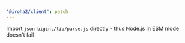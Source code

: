 ```yaml
---
'@iroha2/client': patch
---
```


Import `json-bigint/lib/parse.js` directly - thus Node.js in ESM mode doesn't fail
